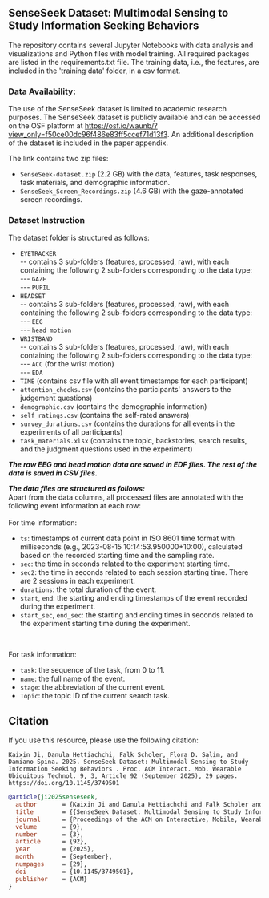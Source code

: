 ## SenseSeek Dataset: Multimodal Sensing to Study Information Seeking Behaviors

The repository contains several Jupyter Notebooks with data analysis and visualizations and Python files with model training. All required packages are listed in the requirements.txt file. The training data, i.e., the features, are included in the 'training data' folder, in a csv format. 

### Data Availability:
The use of the SenseSeek dataset is limited to academic research purposes. The SenseSeek dataset is publicly available and can be accessed on the OSF platform at https://osf.io/waunb/?view_only=f50ce00dc96f486e83ff5ccef71d13f3. An additional description of the dataset is included in the paper appendix. 

The link contains two zip files:
  - `SenseSeek-dataset.zip` (2.2 GB) with the data, features, task responses, task materials, and demographic information.
  - `SenseSeek_Screen_Recordings.zip` (4.6 GB) with the gaze-annotated screen recordings.

### Dataset Instruction
The dataset folder is structured as follows:<br />
- `EYETRACKER`<br />
  -- contains 3 sub-folders (features, processed, raw), with each containing the following 2 sub-folders corresponding to the data type:<br />
      --- `GAZE`<br />
      --- `PUPIL`<br />
- `HEADSET`<br />
  -- contains 3 sub-folders (features, processed, raw), with each containing the following 2 sub-folders corresponding to the data type:<br />
      --- `EEG`<br />
      --- `head motion`<br />
- `WRISTBAND`<br />
  -- contains 3 sub-folders (features, processed, raw), with each containing the following 2 sub-folders corresponding to the data type:<br />
      --- `ACC` (for the wrist motion)<br />
      --- `EDA`<br />
- `TIME` (contains csv file with all event timestamps for each participant)<br />
- `attention_checks.csv` (contains the participants' answers to the judgement questions)<br />
- `demographic.csv` (contains the demographic information)<br />
- `self_ratings.csv` (contains the self-rated answers)<br />
- `survey_durations.csv` (contains the durations for all events in the experiments of all participants) <br />
- `task_materials.xlsx` (contains the topic, backstories, search results, and the judgment questions used in the experiment)<br />

***The raw EEG and head motion data are saved in EDF files. The rest of the data is saved in CSV files.***

***The data files are structured as follows:*** <br />
Apart from the data columns, all processed files are annotated with the following event information at each row:<br />
<br/>
For time information:<br />
  - `ts`: timestamps of current data point in ISO 8601 time format with milliseconds (e.g., 2023-08-15 10:14:53.950000+10:00), calculated based on the recorded starting time and the sampling rate.
  - `sec`: the time in seconds related to the experiment starting time.
  - `sec2`: the time in seconds related to each session starting time. There are 2 sessions in each experiment. 
  - `durations`: the total duration of the event.
  - `start`, `end`: the starting and ending timestamps of the event recorded during the experiment.
  - `start_sec`, `end_sec`: the starting and ending times in seconds related to the experiment starting time during the experiment.
<br />

For task information: <br />
  - `task`: the sequence of the task, from 0 to 11. 
  - `name`: the full name of the event.
  - `stage`: the abbreviation of the current event.
  - `Topic`: the topic ID of the current search task.

## Citation

If you use this resource, please use the following citation:

`Kaixin Ji, Danula Hettiachchi, Falk Scholer, Flora D. Salim, and Damiano Spina. 2025. SenseSeek Dataset: Multimodal Sensing to
Study Information Seeking Behaviors . Proc. ACM Interact. Mob. Wearable Ubiquitous Technol. 9, 3, Article 92 (September 2025),
29 pages. https://doi.org/10.1145/3749501`

```bibtex
@article{ji2025senseseek,
  author       = {Kaixin Ji and Danula Hettiachchi and Falk Scholer and Flora D. Salim and Damiano Spina},
  title        = {{SenseSeek Dataset: Multimodal Sensing to Study Information Seeking Behaviors}},
  journal      = {Proceedings of the ACM on Interactive, Mobile, Wearable and Ubiquitous Technologies},
  volume       = {9},
  number       = {3},
  article      = {92},
  year         = {2025},
  month        = {September},
  numpages     = {29},
  doi          = {10.1145/3749501},
  publisher    = {ACM}
}
```



